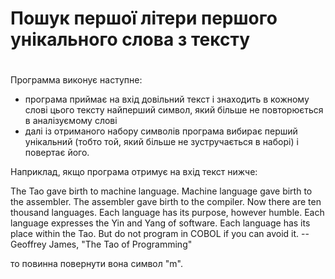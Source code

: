 # Пошук першої літери першого унікального слова з тексту

#
Программа виконує наступне:
- програма приймає на вхід довільний текст і знаходить в кожному слові цього тексту найперший символ,
 який більше не повторюється в аналізуємому слові
- далі із отриманого набору символів програма вибирає перший унікальний (тобто той, який
більше не зустручається в наборі) і повертає його.

Наприклад, якщо програма отримує на вхід текст нижче:

The Tao gave birth to machine language.  Machine language gave birth to the assembler. The assembler gave birth to the compiler.  Now there are ten thousand languages. Each language has its purpose, however humble.  Each language expresses the Yin and Yang of software.  Each language has its place within the Tao. But do not program in COBOL if you can avoid it.         -- Geoffrey James, "The Tao of Programming"

то повинна повернути вона символ "m".


